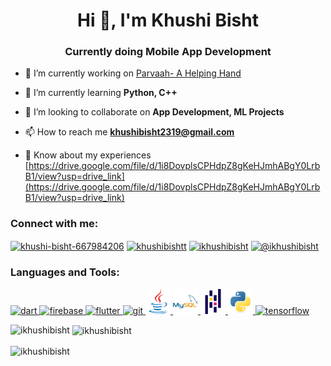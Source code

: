 <h1 align="center">Hi 👋, I'm Khushi Bisht</h1>
<h3 align="center">Currently doing Mobile App Development</h3>

- 🔭 I’m currently working on [Parvaah- A Helping Hand](https://github.com/ikhushibisht/Parvaah)

- 🌱 I’m currently learning **Python, C++**

- 👯 I’m looking to collaborate on **App Development, ML Projects**

- 📫 How to reach me **khushibisht2319@gmail.com**

- 📄 Know about my experiences [https://drive.google.com/file/d/1i8DovplsCPHdpZ8gKeHJmhABgY0LrbB1/view?usp=drive_link](https://drive.google.com/file/d/1i8DovplsCPHdpZ8gKeHJmhABgY0LrbB1/view?usp=drive_link)

<h3 align="left">Connect with me:</h3>
<p align="left">
<a href="https://linkedin.com/in/khushi-bisht-667984206" target="blank"><img align="center" src="https://raw.githubusercontent.com/rahuldkjain/github-profile-readme-generator/master/src/images/icons/Social/linked-in-alt.svg" alt="khushi-bisht-667984206" height="30" width="40" /></a>
<a href="https://instagram.com/khushibishtt" target="blank"><img align="center" src="https://raw.githubusercontent.com/rahuldkjain/github-profile-readme-generator/master/src/images/icons/Social/instagram.svg" alt="khushibishtt" height="30" width="40" /></a>
<a href="https://www.hackerrank.com/ikhushibisht" target="blank"><img align="center" src="https://raw.githubusercontent.com/rahuldkjain/github-profile-readme-generator/master/src/images/icons/Social/hackerrank.svg" alt="ikhushibisht" height="30" width="40" /></a>
<a href="https://www.hackerearth.com/@ikhushibisht" target="blank"><img align="center" src="https://raw.githubusercontent.com/rahuldkjain/github-profile-readme-generator/master/src/images/icons/Social/hackerearth.svg" alt="@ikhushibisht" height="30" width="40" /></a>
</p>

<h3 align="left">Languages and Tools:</h3>
<p align="left"> <a href="https://dart.dev" target="_blank" rel="noreferrer"> <img src="https://www.vectorlogo.zone/logos/dartlang/dartlang-icon.svg" alt="dart" width="40" height="40"/> </a> <a href="https://firebase.google.com/" target="_blank" rel="noreferrer"> <img src="https://www.vectorlogo.zone/logos/firebase/firebase-icon.svg" alt="firebase" width="40" height="40"/> </a> <a href="https://flutter.dev" target="_blank" rel="noreferrer"> <img src="https://www.vectorlogo.zone/logos/flutterio/flutterio-icon.svg" alt="flutter" width="40" height="40"/> </a> <a href="https://git-scm.com/" target="_blank" rel="noreferrer"> <img src="https://www.vectorlogo.zone/logos/git-scm/git-scm-icon.svg" alt="git" width="40" height="40"/> </a> <a href="https://www.java.com" target="_blank" rel="noreferrer"> <img src="https://raw.githubusercontent.com/devicons/devicon/master/icons/java/java-original.svg" alt="java" width="40" height="40"/> </a> <a href="https://www.mysql.com/" target="_blank" rel="noreferrer"> <img src="https://raw.githubusercontent.com/devicons/devicon/master/icons/mysql/mysql-original-wordmark.svg" alt="mysql" width="40" height="40"/> </a> <a href="https://pandas.pydata.org/" target="_blank" rel="noreferrer"> <img src="https://raw.githubusercontent.com/devicons/devicon/2ae2a900d2f041da66e950e4d48052658d850630/icons/pandas/pandas-original.svg" alt="pandas" width="40" height="40"/> </a> <a href="https://www.python.org" target="_blank" rel="noreferrer"> <img src="https://raw.githubusercontent.com/devicons/devicon/master/icons/python/python-original.svg" alt="python" width="40" height="40"/> </a> <a href="https://www.tensorflow.org" target="_blank" rel="noreferrer"> <img src="https://www.vectorlogo.zone/logos/tensorflow/tensorflow-icon.svg" alt="tensorflow" width="40" height="40"/> </a> </p>

<p><img align="left" src="https://github-readme-stats.vercel.app/api/top-langs?username=ikhushibisht&show_icons=true&locale=en&layout=compact" alt="ikhushibisht" /></p>

<p>&nbsp;<img align="center" src="https://github-readme-stats.vercel.app/api?username=ikhushibisht&show_icons=true&locale=en" alt="ikhushibisht" /></p>

<p><img align="center" src="https://github-readme-streak-stats.herokuapp.com/?user=ikhushibisht&" alt="ikhushibisht" /></p>
